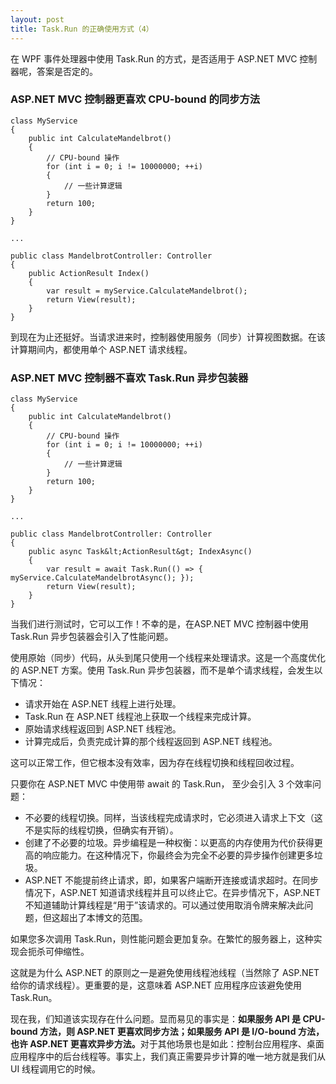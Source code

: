 ```yaml
---
layout: post
title: Task.Run 的正确使用方式（4）
---
```


在 WPF 事件处理器中使用 Task.Run 的方式，是否适用于 ASP.NET MVC 控制器呢，答案是否定的。

### ASP.NET MVC 控制器更喜欢 CPU-bound 的同步方法

```
class MyService
{
    public int CalculateMandelbrot()
    {
        // CPU-bound 操作
        for (int i = 0; i != 10000000; ++i)
        {
            // 一些计算逻辑
        }
        return 100;
    }
}
    
...
    
public class MandelbrotController: Controller
{
    public ActionResult Index()
    {
        var result = myService.CalculateMandelbrot();
        return View(result);
    }
}
```

到现在为止还挺好。当请求进来时，控制器使用服务（同步）计算视图数据。在该计算期间内，都使用单个 ASP.NET 请求线程。

### ASP.NET MVC 控制器不喜欢 Task.Run 异步包装器

```
class MyService
{
    public int CalculateMandelbrot()
    {
        // CPU-bound 操作
        for (int i = 0; i != 10000000; ++i)
        {
            // 一些计算逻辑
        }
        return 100;
    }
}
    
...

public class MandelbrotController: Controller
{
    public async Task&lt;ActionResult&gt; IndexAsync()
    {
        var result = await Task.Run(() => { myService.CalculateMandelbrotAsync(); }); 
        return View(result);
    }
}
```

当我们进行测试时，它可以工作！不幸的是，在ASP.NET MVC 控制器中使用 Task.Run 异步包装器会引入了性能问题。

使用原始（同步）代码，从头到尾只使用一个线程来处理请求。这是一个高度优化的 ASP.NET 方案。使用 Task.Run 异步包装器，而不是单个请求线程，会发生以下情况：

- 请求开始在 ASP.NET 线程上进行处理。
- Task.Run 在 ASP.NET 线程池上获取一个线程来完成计算。
- 原始请求线程返回到 ASP.NET 线程池。
- 计算完成后，负责完成计算的那个线程返回到 ASP.NET 线程池。

这可以正常工作，但它根本没有效率，因为存在线程切换和线程回收过程。

只要你在 ASP.NET MVC 中使用带 await 的 Task.Run， 至少会引入 3 个效率问题：

- 不必要的线程切换。同样，当该线程完成请求时，它必须进入请求上下文（这不是实际的线程切换，但确实有开销）。
- 创建了不必要的垃圾。异步编程是一种权衡：以更高的内存使用为代价获得更高的响应能力。在这种情况下，你最终会为完全不必要的异步操作创建更多垃圾。
- ASP.NET 不能提前终止请求，即，如果客户端断开连接或请求超时。在同步情况下，ASP.NET 知道请求线程并且可以终止它。在异步情况下，ASP.NET 不知道辅助计算线程是“用于”该请求的。可以通过使用取消令牌来解决此问题，但这超出了本博文的范围。

如果您多次调用 Task.Run，则性能问题会更加复杂。在繁忙的服务器上，这种实现会扼杀可伸缩性。

这就是为什么 ASP.NET 的原则之一是避免使用线程池线程（当然除了 ASP.NET 给你的请求线程）。更重要的是，这意味着 ASP.NET 应用程序应该避免使用 Task.Run。

现在我，们知道该实现存在什么问题。显而易见的事实是：<strong>如果服务 API 是 CPU-bound 方法，则 ASP.NET 更喜欢同步方法；如果服务 API 是 I/O-bound 方法，也许 ASP.NET 更喜欢异步方法。</strong>对于其他场景也是如此：控制台应用程序、桌面应用程序中的后台线程等。事实上，我们真正需要异步计算的唯一地方就是我们从 UI 线程调用它的时候。